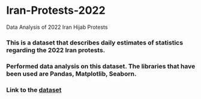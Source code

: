 # Iran-Protests-2022
Data Analysis of 2022 Iran Hijab Protests

### This is a dataset that describes daily estimates of statistics regarding the 2022 Iran protests. 
### Performed data analysis on this dataset. The libraries that have been used are Pandas, Matplotlib, Seaborn.
### Link to the <a href="https://www.kaggle.com/datasets/justin2028/daily-statistics-of-the-2022-iran-protests"> dataset </a>
